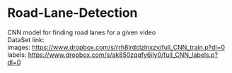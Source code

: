 # Road-Lane-Detection
CNN model for finding road lanes for a given video                   
DataSet link:                                       
images: https://www.dropbox.com/s/rrh8lrdclzlnxzv/full_CNN_train.p?dl=0                          
labels: https://www.dropbox.com/s/ak850zqqfy6ily0/full_CNN_labels.p?dl=0
 
